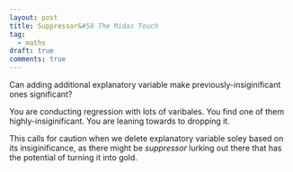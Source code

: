 ```yaml
---
layout: post
title: Suppressor&#58 The Midas Touch
tag:
  - maths
draft: true
comments: true
---
```

Can adding additional explanatory variable make previously-insiginificant ones significant?

You are conducting regression with lots of varibales. You find one of them highly-insiginificant. You are leaning towards to dropping it.


This calls for caution when we delete explanatory variable soley based on its insiginificance, as there might be *suppressor* lurking out there that has the potential of turning it into gold.
